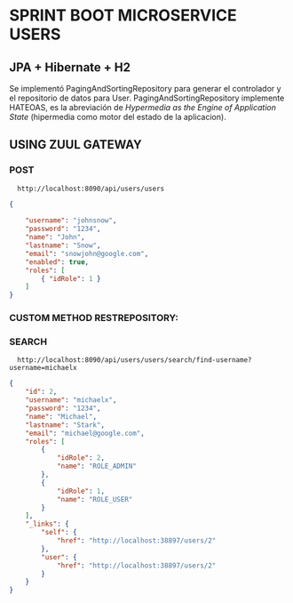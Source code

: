 # SPRINT BOOT MICROSERVICE USERS 

## JPA + Hibernate + H2

Se implementó PagingAndSortingRepository para generar el controlador y el repositorio de datos para User.
PagingAndSortingRepository implemente HATEOAS, es la abreviación de *Hypermedia as the Engine of Application State* (hipermedia como motor del estado de la aplicacion).


## USING ZUUL GATEWAY 

### POST
```
  http://localhost:8090/api/users/users
```


```json
{
    
    "username": "johnsnow",
    "password": "1234",
    "name": "John",
    "lastname": "Snow",
    "email": "snowjohn@google.com",
    "enabled": true,
    "roles": [
        { "idRole": 1 }
    ]
}
```

### CUSTOM METHOD RESTREPOSITORY:



### SEARCH
```
  http://localhost:8090/api/users/users/search/find-username?username=michaelx
```

```json
{
    "id": 2,
    "username": "michaelx",
    "password": "1234",
    "name": "Michael",
    "lastname": "Stark",
    "email": "michael@google.com",
    "roles": [
        {
            "idRole": 2,
            "name": "ROLE_ADMIN"
        },
        {
            "idRole": 1,
            "name": "ROLE_USER"
        }
    ],
    "_links": {
        "self": {
            "href": "http://localhost:38897/users/2"
        },
        "user": {
            "href": "http://localhost:38897/users/2"
        }
    }
}

```